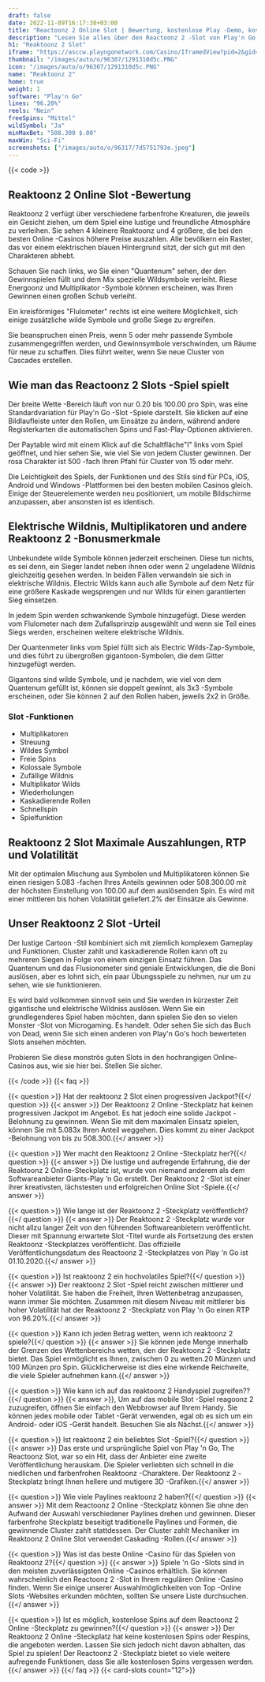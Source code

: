 ```yaml
---
draft: false
date: 2022-11-09T16:17:38+03:00
title: "Reactoonz 2 Online Slot | Bewertung, kostenlose Play -Demo, kostenlose Spins"
description: "Lesen Sie alles über den Reactoonz 2 -Slot von Play'n Go. Entdecken Sie die Details wie Auszahlungen, Volatilität, RTP und erhalten Sie kostenlose Spins und Casino -Bonus von den besten CA -Online -Casinos!"
h1: "Reaktoonz 2 Slot"
iframe: "https://asccw.playngonetwork.com/Casino/IframedView?pid=2&gid=reactoonztwo&lang=en_US&practice=1&channel=desktop&div=flashobject&width=100%25&height=100%25&user=&password=&ctx=&demo=2&brand=&lobby=&rccurrentsessiontime=0&rcintervaltime=0&rcaccounthistoryurl=&rccontinueurl=&rcexiturl=&rchistoryurlmode=&autoplaylimits=0&autoplayreset=0&callback=flashCallback&rcmga=&resourcelevel=0&hasjackpots=False&country=&pauseplay=&playlimit=&selftest=&sessiontime=&coreweburl=https://asccw.playngonetwork.com/&showpoweredby=True"
thumbnail: "/images/auto/o/96307/1291310d5c.PNG"
icon: "/images/auto/o/96307/1291310d5c.PNG"
name: "Reaktoonz 2"
home: true
weight: 1
software: "Play'n Go"
lines: "96.20%"
reels: "Nein"
freeSpins: "Mittel"
wildSymbol: "Ja"
minMaxBet: "508.300 $.00"
maxWin: "Sci-Fi"
screenshots: ["/images/auto/o/96317/7d5751793e.jpeg"]
---
```


{{< code >}}<h2>Reaktoonz 2 Online Slot -Bewertung</h2><p>Reaktoonz 2 verfügt über verschiedene farbenfrohe Kreaturen, die jeweils ein Gesicht ziehen, um dem Spiel eine lustige und freundliche Atmosphäre zu verleihen. Sie sehen 4 kleinere Reaktoonz und 4 größere, die bei den besten Online -Casinos höhere Preise auszahlen. Alle bevölkern ein Raster, das vor einem elektrischen blauen Hintergrund sitzt, der sich gut mit den Charakteren abhebt.</p><p>Schauen Sie nach links, wo Sie einen "Quantenum" sehen, der den Gewinnspielen füllt und dem Mix spezielle Wildsymbole verleiht. Riese Energoonz und Multiplikator -Symbole können erscheinen, was Ihren Gewinnen einen großen Schub verleiht.</p><p>Ein kreisförmiges "Flulometer" rechts ist eine weitere Möglichkeit, sich einige zusätzliche wilde Symbole und große Siege zu ergreifen.</p><p>Sie beanspruchen einen Preis, wenn 5 oder mehr passende Symbole zusammengegriffen werden, und Gewinnsymbole verschwinden, um Räume für neue zu schaffen. Dies führt weiter, wenn Sie neue Cluster von Cascades erstellen.</p><h2>Wie man das Reactoonz 2 Slots -Spiel spielt</h2><p>Der breite Wette -Bereich läuft von nur 0.20 bis 100.00 pro Spin, was eine Standardvariation für Play'n Go -Slot -Spiele darstellt. Sie klicken auf eine Bildlaufleiste unter den Rollen, um Einsätze zu ändern, während andere Registerkarten die automatischen Spins und Fast-Play-Optionen aktivieren.</p><p>Der Paytable wird mit einem Klick auf die Schaltfläche"I" links vom Spiel geöffnet, und hier sehen Sie, wie viel Sie von jedem Cluster gewinnen. Der rosa Charakter ist 500 -fach Ihren Pfahl für Cluster von 15 oder mehr.</p><p>Die Leichtigkeit des Spiels, der Funktionen und des Stils sind für PCs, iOS, Android und Windows -Plattformen bei den besten mobilen Casinos gleich. Einige der Steuerelemente werden neu positioniert, um mobile Bildschirme anzupassen, aber ansonsten ist es identisch.</p><h2>Elektrische Wildnis, Multiplikatoren und andere Reaktoonz 2 -Bonusmerkmale</h2><p>Unbekundete wilde Symbole können jederzeit erscheinen. Diese tun nichts, es sei denn, ein Sieger landet neben ihnen oder wenn 2 ungeladene Wildnis gleichzeitig gesehen werden. In beiden Fällen verwandeln sie sich in elektrische Wildnis. Electric Wilds kann auch alle Symbole auf dem Netz für eine größere Kaskade wegsprengen und nur Wilds für einen garantierten Sieg einsetzen.</p><p>In jedem Spin werden schwankende Symbole hinzugefügt. Diese werden vom Flulometer nach dem Zufallsprinzip ausgewählt und wenn sie Teil eines Siegs werden, erscheinen weitere elektrische Wildnis.</p><p>Der Quantenmeter links vom Spiel füllt sich als Electric Wilds-Zap-Symbole, und dies führt zu übergroßen gigantoon-Symbolen, die dem Gitter hinzugefügt werden.</p><p>Gigantons sind wilde Symbole, und je nachdem, wie viel von dem Quantenum gefüllt ist, können sie doppelt gewinnt, als 3x3 -Symbole erscheinen, oder Sie können 2 auf den Rollen haben, jeweils 2x2 in Größe.</p><h3>
Slot -Funktionen</h3><ul>
<li></span>
Multiplikatoren</li>
<li></span>
Streuung</li>
<li></span>
Wildes Symbol</li>
<li></span>
Freie Spins</li>
<li></span>
Kolossale Symbole</li>
<li></span>
Zufällige Wildnis</li>
<li></span>
Multiplikator Wilds</li>
<li></span>
Wiederholungen</li>
<li></span>
Kaskadierende Rollen</li>
<li></span>
Schnellspin</li>
<li></span>
Spielfunktion</li></ul><h2>Reaktoonz 2 Slot Maximale Auszahlungen, RTP und Volatilität</h2><p>Mit der optimalen Mischung aus Symbolen und Multiplikatoren können Sie einen riesigen 5.083 -fachen Ihres Anteils gewinnen oder 508.300.00 mit der höchsten Einstellung von 100.00 auf dem auslösenden Spin. Es wird mit einer mittleren bis hohen Volatilität geliefert.2% der Einsätze als Gewinne.</p><h2>Unser Reaktoonz 2 Slot -Urteil</h2><p>Der lustige Cartoon -Stil kombiniert sich mit ziemlich komplexem Gameplay und Funktionen. Cluster zahlt und kaskadierende Rollen kann oft zu mehreren Siegen in Folge von einem einzigen Einsatz führen. Das Quantenum und das Flusionometer sind geniale Entwicklungen, die die Boni auslösen, aber es lohnt sich, ein paar Übungsspiele zu nehmen, nur um zu sehen, wie sie funktionieren.</p><p>Es wird bald vollkommen sinnvoll sein und Sie werden in kürzester Zeit gigantische und elektrische Wildniss auslösen. Wenn Sie ein grundlegenderes Spiel haben möchten, dann spielen Sie den so vielen Monster -Slot von Microgaming. Es handelt. Oder sehen Sie sich das Buch von Dead, wenn Sie sich einen anderen von Play'n Go's hoch bewerteten Slots ansehen möchten.</p><p>Probieren Sie diese monströs guten Slots in den hochrangigen Online-Casinos aus, wie sie hier bei. Stellen Sie sicher.</p>
{{< /code >}}
{{< faq >}}

{{< question >}} Hat der reaktoonz 2 Slot einen progressiven Jackpot?{{</ question >}}
{{< answer >}} Der Reaktoonz 2 Online -Steckplatz hat keinen progressiven Jackpot im Angebot. Es hat jedoch eine solide Jackpot -Belohnung zu gewinnen. Wenn Sie mit dem maximalen Einsatz spielen, können Sie mit 5.083x Ihren Anteil weggehen. Dies kommt zu einer Jackpot -Belohnung von bis zu 508.300.{{</ answer >}}

{{< question >}} Wer macht den Reaktoonz 2 Online -Steckplatz her?{{</ question >}}
{{< answer >}} Die lustige und aufregende Erfahrung, die der Reaktoonz 2 Online-Steckplatz ist, wurde von niemand anderem als dem Softwareanbieter Giants-Play ’n Go erstellt. Der Reaktoonz 2 -Slot ist einer ihrer kreativsten, lächstesten und erfolgreichen Online Slot -Spiele.{{</ answer >}}

{{< question >}} Wie lange ist der Reaktoonz 2 -Steckplatz veröffentlicht?{{</ question >}}
{{< answer >}} Der Reaktoonz 2 -Steckplatz wurde vor nicht allzu langer Zeit von den führenden Softwareanbietern veröffentlicht. Dieser mit Spannung erwartete Slot -Titel wurde als Fortsetzung des ersten Reaktoonz -Steckplatzes veröffentlicht. Das offizielle Veröffentlichungsdatum des Reactoonz 2 -Steckplatzes von Play 'n Go ist 01.10.2020.{{</ answer >}}

{{< question >}} Ist reaktoonz 2 ein hochvolatiles Spiel?{{</ question >}}
{{< answer >}} Der reaktoonz 2 Slot -Spiel reicht zwischen mittlerer und hoher Volatilität. Sie haben die Freiheit, Ihren Wettenbetrag anzupassen, wann immer Sie möchten. Zusammen mit diesem Niveau mit mittlerer bis hoher Volatilität hat der Reaktoonz 2 -Steckplatz von Play 'n Go einen RTP von 96.20%.{{</ answer >}}

{{< question >}} Kann ich jeden Betrag wetten, wenn ich reaktoonz 2 spiele?{{</ question >}}
{{< answer >}} Sie können jede Menge innerhalb der Grenzen des Wettenbereichs wetten, den der Reaktoonz 2 -Steckplatz bietet. Das Spiel ermöglicht es Ihnen, zwischen 0 zu wetten.20 Münzen und 100 Münzen pro Spin. Glücklicherweise ist dies eine wirkende Reichweite, die viele Spieler aufnehmen kann.{{</ answer >}}

{{< question >}} Wie kann ich auf das reaktoonz 2 Handyspiel zugreifen??{{</ question >}}
{{< answer >}}, Um auf das mobile Slot -Spiel reagoonz 2 zuzugreifen, öffnen Sie einfach den Webbrowser auf Ihrem Handy. Sie können jedes mobile oder Tablet -Gerät verwenden, egal ob es sich um ein Android- oder iOS -Gerät handelt. Besuchen Sie als Nächst.{{</ answer >}}

{{< question >}} Ist reaktoonz 2 ein beliebtes Slot -Spiel?{{</ question >}}
{{< answer >}} Das erste und ursprüngliche Spiel von Play 'n Go, The Reactoonz Slot, war so ein Hit, dass der Anbieter eine zweite Veröffentlichung herauskam. Die Spieler verliebten sich schnell in die niedlichen und farbenfrohen Reaktoonz -Charaktere. Der Reaktoonz 2 -Steckplatz bringt Ihnen hellere und mutigere 3D -Grafiken.{{</ answer >}}

{{< question >}} Wie viele Paylines reaktoonz 2 haben?{{</ question >}}
{{< answer >}} Mit dem Reactoonz 2 Online -Steckplatz können Sie ohne den Aufwand der Auswahl verschiedener Paylines drehen und gewinnen. Dieser farbenfrohe Steckplatz beseitigt traditionelle Paylines und Formen, die gewinnende Cluster zahlt stattdessen. Der Cluster zahlt Mechaniker im Reaktoonz 2 Online Slot verwendet Caskading -Rollen.{{</ answer >}}

{{< question >}} Was ist das beste Online -Casino für das Spielen von Reaktoonz 2?{{</ question >}}
{{< answer >}} Spiele 'n Go -Slots sind in den meisten zuverlässigsten Online -Casinos erhältlich. Sie können wahrscheinlich den Reactoonz 2 -Slot in Ihrem regulären Online -Casino finden. Wenn Sie einige unserer Auswahlmöglichkeiten von Top -Online Slots -Websites erkunden möchten, sollten Sie unsere Liste durchsuchen.{{</ answer >}}

{{< question >}} Ist es möglich, kostenlose Spins auf dem Reactoonz 2 Online -Steckplatz zu gewinnen?{{</ question >}}
{{< answer >}} Der Reaktoonz 2 Online -Steckplatz hat keine kostenlosen Spins oder Respins, die angeboten werden. Lassen Sie sich jedoch nicht davon abhalten, das Spiel zu spielen! Der Reactoonz 2 -Steckplatz bietet so viele weitere aufregende Funktionen, dass Sie alle kostenlosen Spins vergessen werden.{{</ answer >}}
{{</ faq >}}
{{< card-slots count="12">}}